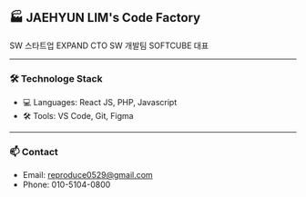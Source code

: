 ## 🏭 JAEHYUN LIM's Code Factory

SW 스타트업 EXPAND CTO
SW 개발팀 SOFTCUBE 대표

---

### 🛠 Technologe Stack
- 💻 Languages: React JS, PHP, Javascript
- 🛠 Tools: VS Code, Git, Figma
---

### 📫 Contact
- Email: reproduce0529@gmail.com
- Phone: 010-5104-0800

